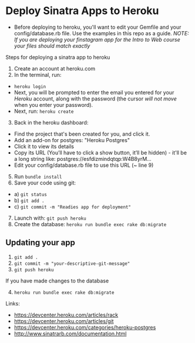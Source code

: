 # Deploy Sinatra Apps to Heroku
* Before deploying to heroku, you'll want to edit your Gemfile and your config/database.rb file. Use the examples in this repo as a guide. _NOTE: If you are deploying your finstagram app for the Intro to Web course your files should match exactly_


Steps for deploying a sinatra app to heroku

1. Create an account at heroku.com
2. In the terminal, run:
 * `heroku login`
 * Next, you will be prompted to enter the email you entered for your _Heroku_ account, along with the password (the cursor _will not move_ when you enter your password).
 * Next, run: `heroku create`

3. Back in the heroku dashboard:
  * Find the project that's been created for you, and click it.
  * Add an add-on for postgres: "Heroku Postgres"
  * Click it to view its details
  * Copy its URL (You’ll have to click a show button, it’ll be hidden) - it'll be a long string like: postgres://esfdizmindqtqp:W4B8yrM...
  * Edit your config/database.rb file to use this URL (~ line 9)

5. Run `bundle install`
6. Save your code using git:
 * a) `git status`
 * b) `git add .`
 * c) `git commit -m "Readies app for deployment"`
7. Launch with: `git push heroku`
8. Create the database: `heroku run bundle exec rake db:migrate`

## Updating your app
1. `git add .`
2. `git commit -m "your-descriptive-git-message"`
3. `git push heroku`

If you have made changes to the database

4. `heroku run bundle exec rake db:migrate`


Links:
* https://devcenter.heroku.com/articles/rack
* https://devcenter.heroku.com/articles/git
* https://devcenter.heroku.com/categories/heroku-postgres
* http://www.sinatrarb.com/documentation.html
